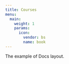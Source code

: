```yaml
---
title: Courses
menu:
  main:
    weight: 1
    params:
      icon:
        vendor: bs
        name: book
---
```


The example of Docs layout.
